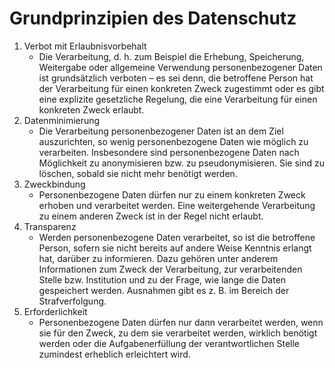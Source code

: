# Grundprinzipien des Datenschutz

1. Verbot mit Erlaubnisvorbehalt
	- Die Verarbeitung, d. h. zum Beispiel die Erhebung, Speicherung, Weitergabe oder allgemeine Verwendung personenbezogener Daten ist grundsätzlich verboten – es sei denn, die betroffene Person hat der Verarbeitung für einen konkreten Zweck zugestimmt oder es gibt eine explizite gesetzliche Regelung, die eine Verarbeitung für einen konkreten Zweck erlaubt. 
2. Datenminimierung 
	- Die Verarbeitung personenbezogener Daten ist an dem Ziel auszurichten, so wenig personenbezogene Daten wie möglich zu verarbeiten. Insbesondere sind personenbezogene Daten nach Möglichkeit zu anonymisieren bzw. zu pseudonymisieren. Sie sind zu löschen, sobald sie nicht mehr benötigt werden. 
3. Zweckbindung 
	- Personenbezogene Daten dürfen nur zu einem konkreten Zweck erhoben und verarbeitet werden. Eine weitergehende Verarbeitung zu einem anderen Zweck ist in der Regel nicht erlaubt. 
4. Transparenz 
	- Werden personenbezogene Daten verarbeitet, so ist die betroffene Person, sofern sie nicht bereits auf andere Weise Kenntnis erlangt hat, darüber zu informieren. Dazu gehören unter anderem Informationen zum Zweck der Verarbeitung, zur verarbeitenden Stelle bzw. Institution und zu der Frage, wie lange die Daten gespeichert werden. Ausnahmen gibt es z. B. im Bereich der Strafverfolgung. 
5. Erforderlichkeit 
	- Personenbezogene Daten dürfen nur dann verarbeitet werden, wenn sie für den Zweck, zu dem sie verarbeitet werden, wirklich benötigt werden oder die Aufgabenerfüllung der verantwortlichen Stelle zumindest erheblich erleichtert wird. 
